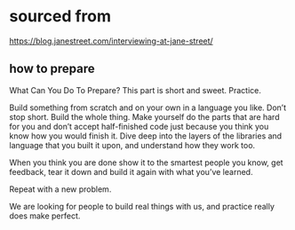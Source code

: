 # sourced from 
https://blog.janestreet.com/interviewing-at-jane-street/

## how to prepare
What Can You Do To Prepare?
This part is short and sweet. Practice.

Build something from scratch and on your own in a language you like. Don’t stop short. Build the whole thing. Make yourself do the parts that are hard for you and don’t accept half-finished code just because you think you know how you would finish it. Dive deep into the layers of the libraries and language that you built it upon, and understand how they work too.

When you think you are done show it to the smartest people you know, get feedback, tear it down and build it again with what you’ve learned.

Repeat with a new problem.

We are looking for people to build real things with us, and practice really does make perfect.